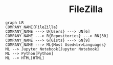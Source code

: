 <h1 align="center">FileZilla</h1>

```mermaid
graph LR
COMPANY_NAME{FileZilla}
COMPANY_NAME ---> U{Users} ---> UN[6]
COMPANY_NAME ---> R{Repositories} ---> RN[30]
COMPANY_NAME ---> G{Gists} ---> GN[9]
COMPANY_NAME ---> ML{Most Used<br>Languages}
ML --> Jupyter_Notebook[Jupyter Notebook]
ML --> Python[Python]
ML --> HTML[HTML]
```
